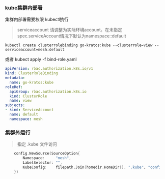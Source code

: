 ### kube集群内部署
集群内部署需要权限
kubectl执行
> serviceaccount 请调整为实际环境account。在未指定spec.serviceAccount情况下默认为namespace::default
```
kubectl create clusterrolebinding go-kratos:kube --clusterrole=view --serviceaccount=mesh:default
```
或者 kubect apply -f bind-role.yaml
```yaml
apiVersion: rbac.authorization.k8s.io/v1
kind: ClusterRoleBinding
metadata:
  name: go-kratos:kube
roleRef:
  apiGroup: rbac.authorization.k8s.io
  kind: ClusterRole
  name: view
subjects:
- kind: ServiceAccount
  name: default
  namespace: mesh
```

### 集群外运行
> 指定 .kube 文件访问
```go
    config.NewSource(SourceOption{
		Namespace:     "mesh",
		LabelSelector: "",
		KubeConfig:    filepath.Join(homedir.HomeDir(), ".kube", "config"),
	})
```
